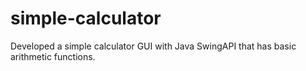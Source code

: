 # simple-calculator
Developed a simple calculator GUI with Java SwingAPI that has basic arithmetic functions.
